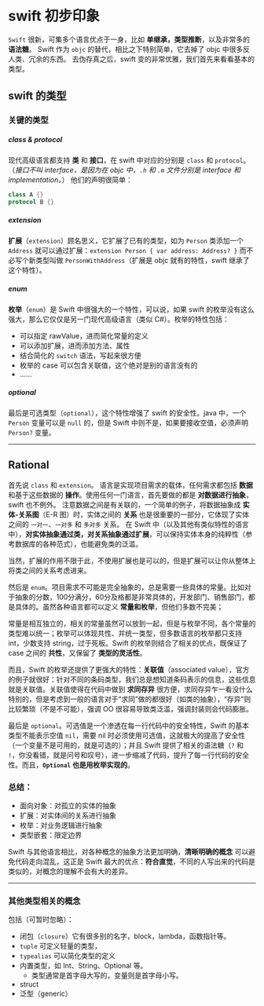 # swift 初步印象

`Swift` 很新，可集多个语言优点于一身，比如 **单继承，类型推断**，以及非常多的 **语法糖**。
Swift 作为 `objc` 的替代，相比之下特别简单，它去掉了 objc 中很多反人类、冗余的东西。
去伪存真之后，swift 变的非常优雅，我们首先来看看基本的类型。

## swift 的类型
### 关键的类型

##### class & protocol
现代高级语言都支持 **类** 和 **接口**，在 swift 中对应的分别是 `class` 和 `protocol`。
（*接口不叫 interface，是因为在 objc 中，`.h` 和 `.m` 文件分别是 interface 和 implementation。*）
他们的声明很简单：
```swift
class A {}
protocol B {}
```

##### extension
**扩展**（`extension`）顾名思义，它扩展了已有的类型，如为 `Person` 类添加一个 `Address` 就可以通过扩展：`extension Person { var address: Address? }`
而不必写个新类型叫做 `PersonWithAddress`（扩展是 objc 就有的特性，swift 继承了这个特性）。

##### enum
**枚举**（`enum`）是 Swift 中很强大的一个特性，可以说，如果 swift 的枚举没有这么强大，那么它仅仅是另一门现代高级语言（类似 C#）。枚举的特性包括：
- 可以指定 rawValue，进而简化常量的定义
- 可以添加扩展，进而添加方法、属性
- 结合简化的 `switch` 语法，写起来很方便
- 枚举的 case 可以包含关联值，这个绝对是别的语言没有的
- ……

##### optional
最后是可选类型（`optional`），这个特性增强了 swift 的安全性。java 中，一个 `Person` 变量可以是 `null` 的，但是 Swift 中则不是，如果要接收空值，必须声明 `Person?` 变量。

---
## Rational
首先说 `class` 和 `extension`。
语言是实现项目需求的载体，任何需求都包括 **数据** 和基于这些数据的 **操作**。使用任何一门语言，首先要做的都是 **对数据进行抽象**，swift 也不例外。
注意数据之间是有关联的，一个简单的例子，将数据抽象成 **实体-关系图**（E-R 图）时，实体之间的 **关系** 也是很重要的一部分，它体现了实体之间的 `一对一`、`一对多` 和 `多对多` 关系。
在 Swift 中（以及其他有类似特性的语言中），**对实体抽象通过类，对关系抽象通过扩展**，可以保持实体本身的纯粹性（参考数据库的各种范式），也能避免类的泛滥。

当然，扩展的作用不限于此，不使用扩展也是可以的，但是扩展可以让你从整体上将类之间的关系考虑进来。

然后是 `enum`。项目需求不可能是完全抽象的，总是需要一些具体的常量。比如对于抽象的分数，100分满分，60分及格都是非常具体的，开发部门、销售部门，都是具体的。虽然各种语言都可以定义 **常量和枚举**，但他们多数不完美；

常量是相互独立的，相关的常量虽然可以放到一起，但是与枚举不同，各个常量的类型难以统一；枚举可以体现共性、并统一类型，但多数语言的枚举都只支持 int，少数支持 string，过于死板。Swift 的枚举则结合了相关的优点，既保证了 case 之间的 **共性**，又保留了 **类型的灵活性**。

而且，Swift 的枚举还提供了更强大的特性：**关联值**（associated value），官方的例子就很好：针对不同的条码类型，我们总是想知道条码表示的信息，这些信息就是关联值。关联值使得在代码中做到 **求同存异** 很方便，求同存异乍一看没什么特别的，但是考虑到一般的语言对于“求同”做的都很好（如类的抽象），“存异”则比较繁琐（不是不可能），强调 OO 很容易导致类泛滥，强调封装则会代码膨胀。

最后是 `optional`。可选值是一个渗透在每一行代码中的安全特性，Swift 的基本类型不能表示空值 `nil`，需要 nil 时必须使用可选值，这就极大的提高了安全性（一个变量不是可用的，就是可选的）；并且 Swift 提供了相关的语法糖（`?` 和 `!`，你没看错，就是问号和叹号），进一步缩减了代码，提升了每一行代码的安全性。而且，**`Optional` 也是用枚举实现的**。

### 总结：
- 面向对象：对孤立的实体的抽象
- 扩展：对实体间的关系进行抽象
- 枚举：对业务逻辑进行抽象
- 类型嵌套：限定边界

Swift 与其他语言相比，对各种概念的抽象方法更加明确，**清晰明确的概念** 可以避免代码走向混乱，这正是 Swift 最大的优点：**符合直觉**，不同的人写出来的代码是类似的，对概念的理解不会有大的差异。

---
### 其他类型相关的概念
包括（可暂时忽略）：
- 闭包（`closure`）它有很多别的名字，block，lambda，函数指针等。
- `tuple` 可定义轻量的类型，
- `typealias` 可以简化类型的定义
- 内置类型，如 Int、String、Optional 等。
  - 类型通常是首字母大写的，变量则是首字母小写。
- struct
- 泛型（generic）
